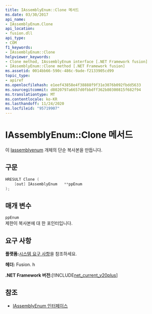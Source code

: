 ```yaml
---
title: IAssemblyEnum::Clone 메서드
ms.date: 03/30/2017
api_name:
- IAssemblyEnum.Clone
api_location:
- fusion.dll
api_type:
- COM
f1_keywords:
- IAssemblyEnum::Clone
helpviewer_keywords:
- Clone method, IAssemblyEnum interface [.NET Framework fusion]
- IAssemblyEnum::Clone method [.NET Framework fusion]
ms.assetid: 0014bb66-590c-486c-9ade-f2133905cd99
topic_type:
- apiref
ms.openlocfilehash: e1eef43858e4f38888f9f31e3076b092fbdd5633
ms.sourcegitcommit: d8020797a6657d0fbbdff362b80300815f682f94
ms.translationtype: MT
ms.contentlocale: ko-KR
ms.lasthandoff: 11/24/2020
ms.locfileid: "95719907"
---
```

# <a name="iassemblyenumclone-method"></a>IAssemblyEnum::Clone 메서드

이 [Iassemblyenum](iassemblyenum-interface.md) 개체의 단순 복사본을 만듭니다.  
  
## <a name="syntax"></a>구문  
  
```cpp  
HRESULT Clone (  
    [out] IAssemblyEnum   **ppEnum  
);  
```  
  
## <a name="parameters"></a>매개 변수  

 `ppEnum`  
 제한이 복사본에 대 한 포인터입니다.  
  
## <a name="requirements"></a>요구 사항  

 **플랫폼:**[시스템 요구 사항](../../get-started/system-requirements.md)을 참조하세요.  
  
 **헤더:** Fusion. h  
  
 **.NET Framework 버전:**[!INCLUDE[net_current_v20plus](../../../../includes/net-current-v20plus-md.md)]  
  
## <a name="see-also"></a>참조

- [IAssemblyEnum 인터페이스](iassemblyenum-interface.md)

